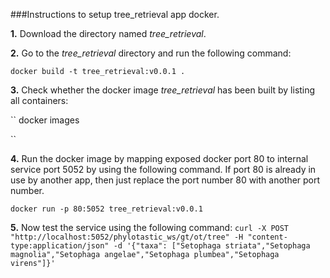 ###Instructions to setup tree_retrieval app docker. 

**1.** Download the directory named *tree_retrieval*.

**2.** Go to the *tree_retrieval* directory and run the following command:

``
docker build -t tree_retrieval:v0.0.1 .
``

**3.** Check whether the docker image *tree_retrieval* has been built by listing all containers:

``
docker images

``

**4.** Run the docker image by mapping exposed docker port 80 to internal service port 5052 by using the following command. If port 80 is already in use by another app, then just replace the port number 80 with another port number.

``
docker run -p 80:5052 tree_retrieval:v0.0.1
``

**5.** Now test the service using the following command:
``
curl -X POST "http://localhost:5052/phylotastic_ws/gt/ot/tree" -H "content-type:application/json" -d '{"taxa": ["Setophaga striata","Setophaga magnolia","Setophaga angelae","Setophaga plumbea","Setophaga virens"]}'
``

